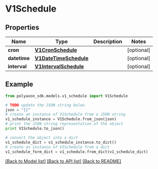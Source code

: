# V1Schedule


## Properties
Name | Type | Description | Notes
------------ | ------------- | ------------- | -------------
**cron** | [**V1CronSchedule**](V1CronSchedule.md) |  | [optional] 
**datetime** | [**V1DateTimeSchedule**](V1DateTimeSchedule.md) |  | [optional] 
**interval** | [**V1IntervalSchedule**](V1IntervalSchedule.md) |  | [optional] 

## Example

```python
from polyaxon_sdk.models.v1_schedule import V1Schedule

# TODO update the JSON string below
json = "{}"
# create an instance of V1Schedule from a JSON string
v1_schedule_instance = V1Schedule.from_json(json)
# print the JSON string representation of the object
print V1Schedule.to_json()

# convert the object into a dict
v1_schedule_dict = v1_schedule_instance.to_dict()
# create an instance of V1Schedule from a dict
v1_schedule_form_dict = v1_schedule.from_dict(v1_schedule_dict)
```
[[Back to Model list]](../README.md#documentation-for-models) [[Back to API list]](../README.md#documentation-for-api-endpoints) [[Back to README]](../README.md)


